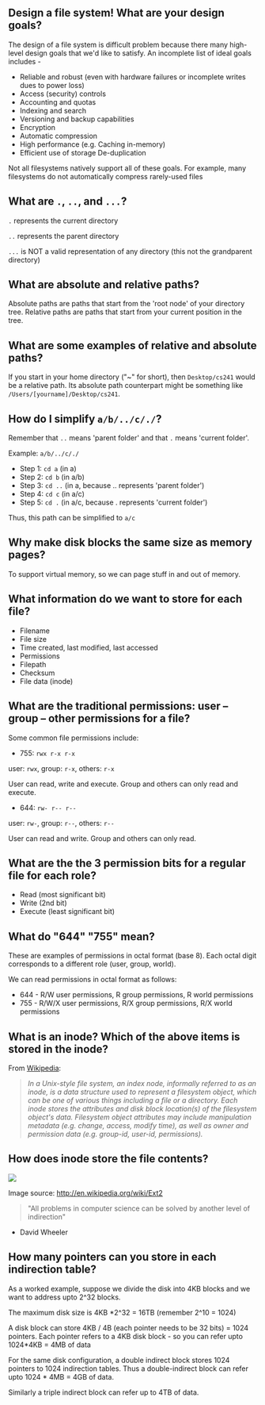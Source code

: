 
## Design a file system! What are your design goals?
The design of a file system is difficult problem because there many high-level design goals that we'd like to satisfy. An incomplete list of ideal goals includes - 

* Reliable and robust (even with hardware failures or incomplete writes dues to power loss)
* Access (security) controls
* Accounting and quotas
* Indexing and search
* Versioning and backup capabilities
* Encryption
* Automatic compression
* High performance (e.g. Caching in-memory)
* Efficient use of storage De-duplication

Not all filesystems natively support all of these goals. For example, many filesystems do not automatically compress rarely-used files

## What are `.`, `..`, and `...`?
`.` represents the current directory  

`..` represents the parent directory  

`...` is NOT a valid representation of any directory (this not the grandparent directory)

## What are absolute and relative paths?
Absolute paths are paths that start from the 'root node' of your directory tree. Relative paths are paths that start from your current position in the tree.

## What are some examples of relative and absolute paths?
If you start in your home directory ("~" for short), then `Desktop/cs241` would be a relative path. Its absolute path counterpart might be something like `/Users/[yourname]/Desktop/cs241`.

## How do I simplify `a/b/../c/./`?
Remember that `..` means 'parent folder' and that `.` means 'current folder'.

Example: `a/b/../c/./`
- Step 1: `cd a` (in a)
- Step 2: `cd b` (in a/b)
- Step 3: `cd ..` (in a, because .. represents 'parent folder')
- Step 4: `cd c` (in a/c)
- Step 5: `cd .` (in a/c, because . represents 'current folder')

Thus, this path can be simplified to `a/c`

## Why make disk blocks the same size as memory pages?
To support virtual memory, so we can page stuff in and out of memory.

## What information do we want to store for each file?
* Filename
* File size
* Time created, last modified, last accessed
* Permissions
* Filepath
* Checksum
* File data (inode)

## What are the traditional permissions: user – group – other permissions for a file?
Some common file permissions include:
* 755: `rwx r-x r-x`

user: `rwx`, group: `r-x`, others: `r-x`

User can read, write and execute. Group and others can only read and execute.
* 644: `rw- r-- r--`

user: `rw-`, group: `r--`, others: `r--`

User can read and write. Group and others can only read.

## What are the the 3 permission bits for a regular file for each role?
* Read (most significant bit)  
* Write (2nd bit)  
* Execute (least significant bit)

## What do "644" "755" mean?
These are examples of permissions in octal format (base 8). Each octal digit corresponds to a different role (user, group, world).

We can read permissions in octal format as follows:  
* 644 - R/W user permissions, R group permissions, R world permissions  
* 755 - R/W/X user permissions, R/X group permissions, R/X world permissions

## What is an inode? Which of the above items is stored in the inode?
From [Wikipedia](http://en.wikipedia.org/wiki/Inode):

> *In a Unix-style file system, an index node, informally referred to as an inode, is a data structure used to represent a filesystem object, which can be one of various things including a file or a directory. Each inode stores the attributes and disk block location(s) of the filesystem object's data. Filesystem object attributes may include manipulation metadata (e.g. change, access, modify time), as well as owner and permission data (e.g. group-id, user-id, permissions).*

## How does inode store the file contents?
![](http://upload.wikimedia.org/wikipedia/commons/a/a2/Ext2-inode.gif)  

Image source: http://en.wikipedia.org/wiki/Ext2  
> "All problems in computer science can be solved by another level of indirection" 
- David Wheeler
## How many pointers can you store in each indirection table? 
As a worked example, suppose we divide the disk into 4KB blocks and we want to address upto 2^32 blocks.

The maximum disk size is 4KB *2^32 = 16TB  (remember 2^10 = 1024)

A disk block can store 4KB / 4B (each pointer needs to be 32 bits) = 1024 pointers. Each pointer refers to a 4KB disk block - so you can refer upto 1024*4KB = 4MB of data

For the same disk configuration, a double indirect block stores 1024 pointers to 1024 indirection tables. Thus a double-indirect block can refer upto 1024 * 4MB = 4GB of data.

Similarly a triple indirect block can refer up to 4TB of data.